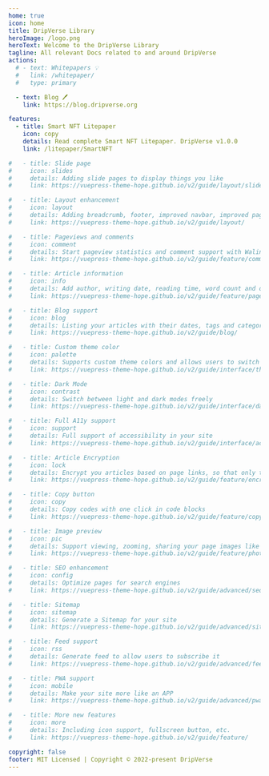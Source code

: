 ```yaml
---
home: true
icon: home
title: DripVerse Library
heroImage: /logo.png
heroText: Welcome to the DripVerse Library
tagline: All relevant Docs related to and around DripVerse
actions:
  # - text: Whitepapers 💡
  #   link: /whitepaper/
  #   type: primary

  - text: Blog 🖊
    link: https://blog.dripverse.org

features:
  - title: Smart NFT Litepaper
    icon: copy
    details: Read complete Smart NFT Litepaper. DripVerse v1.0.0
    link: /litepaper/SmartNFT

#   - title: Slide page
#     icon: slides
#     details: Adding slide pages to display things you like
#     link: https://vuepress-theme-hope.github.io/v2/guide/layout/slides

#   - title: Layout enhancement
#     icon: layout
#     details: Adding breadcrumb, footer, improved navbar, improved page nav and etc.
#     link: https://vuepress-theme-hope.github.io/v2/guide/layout/

#   - title: Pageviews and comments
#     icon: comment
#     details: Start pageview statistics and comment support with Waline
#     link: https://vuepress-theme-hope.github.io/v2/guide/feature/comment.html

#   - title: Article information
#     icon: info
#     details: Add author, writing date, reading time, word count and other information to your article
#     link: https://vuepress-theme-hope.github.io/v2/guide/feature/page-info.html

#   - title: Blog support
#     icon: blog
#     details: Listing your articles with their dates, tags and categories with some awesome layouts
#     link: https://vuepress-theme-hope.github.io/v2/guide/blog/

#   - title: Custom theme color
#     icon: palette
#     details: Supports custom theme colors and allows users to switch between preset theme colors
#     link: https://vuepress-theme-hope.github.io/v2/guide/interface/theme-color.html

#   - title: Dark Mode
#     icon: contrast
#     details: Switch between light and dark modes freely
#     link: https://vuepress-theme-hope.github.io/v2/guide/interface/darkmode.html

#   - title: Full A11y support
#     icon: support
#     details: Full support of accessibility in your site
#     link: https://vuepress-theme-hope.github.io/v2/guide/interface/accessibility.html

#   - title: Article Encryption
#     icon: lock
#     details: Encrypt you articles based on page links, so that only the one you want could see them
#     link: https://vuepress-theme-hope.github.io/v2/guide/feature/encrypt.html

#   - title: Copy button
#     icon: copy
#     details: Copy codes with one click in code blocks
#     link: https://vuepress-theme-hope.github.io/v2/guide/feature/copy-code.html

#   - title: Image preview
#     icon: pic
#     details: Support viewing, zooming, sharing your page images like a gallery
#     link: https://vuepress-theme-hope.github.io/v2/guide/feature/photo-swipe.html

#   - title: SEO enhancement
#     icon: config
#     details: Optimize pages for search engines
#     link: https://vuepress-theme-hope.github.io/v2/guide/advanced/seo.html

#   - title: Sitemap
#     icon: sitemap
#     details: Generate a Sitemap for your site
#     link: https://vuepress-theme-hope.github.io/v2/guide/advanced/sitemap.html

#   - title: Feed support
#     icon: rss
#     details: Generate feed to allow users to subscribe it
#     link: https://vuepress-theme-hope.github.io/v2/guide/advanced/feed.html

#   - title: PWA support
#     icon: mobile
#     details: Make your site more like an APP
#     link: https://vuepress-theme-hope.github.io/v2/guide/advanced/pwa.html

#   - title: More new features
#     icon: more
#     details: Including icon support, fullscreen button, etc.
#     link: https://vuepress-theme-hope.github.io/v2/guide/feature/

copyright: false
footer: MIT Licensed | Copyright © 2022-present DripVerse
---
```


<!-- This is an example of a project homepage. You can place your main content here.

To use this layout, you need to set `home: true` in the page front matter.

For related descriptions of configuration items, please see [Project HomePage Layout Config](https://vuepress-theme-hope.github.io/v2/guide/layout/home/). -->
